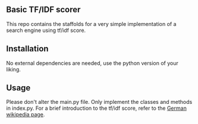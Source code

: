 ## Basic TF/IDF scorer

This repo contains the staffolds for a very simple implementation of a search engine using tf/idf score.

## Installation
No external dependencies are needed, use the python version of your liking.

## Usage
Please don't alter the main.py file. Only implement the classes and methods in index.py. For a brief introduction to 
the tf/idf score, refer to the [German wikipedia page](https://de.wikipedia.org/wiki/Tf-idf-Ma%C3%9F).